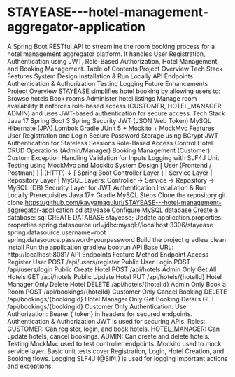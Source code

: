 # STAYEASE---hotel-management-aggregator-application

A Spring Boot RESTful API to streamline the room booking process for a hotel management aggregator platform.
It handles User Registration, Authentication using JWT, Role-Based Authorization, Hotel Management, and Booking Management.
Table of Contents
Project Overview
Tech Stack
Features
System Design
Installation & Run Locally
API Endpoints
Authentication & Authorization
Testing
Logging
Future Enhancements
Project Overview
STAYEASE simplifies hotel booking by allowing users to:
Browse hotels
Book rooms
Administer hotel listings
Manage room availability
It enforces role-based access (CUSTOMER, HOTEL_MANAGER, ADMIN) and uses JWT-based authentication for secure access.
Tech Stack
Java 17
Spring Boot 3
Spring Security
JWT (JSON Web Token)
MySQL
Hibernate (JPA)
Lombok
Gradle
JUnit 5 + Mockito + MockMvc
Features
User Registration and Login
Secure Password Storage using BCrypt
JWT Authentication for Stateless Sessions
Role-Based Access Control
Hotel CRUD Operations (Admin/Manager)
Booking Management (Customer)
Custom Exception Handling
Validation for Inputs
Logging with SLF4J
Unit Testing using MockMvc and Mockito
System Design
[ User (Frontend / Postman) ]
|
(HTTP)
↓
[ Spring Boot Controller Layer ]
|
Service Layer
|
Repository Layer
|
MySQL
Layers:
Controller → Service → Repository → MySQL (DB)
Security Layer for JWT Authentication
Installation & Run Locally
Prerequisites
Java 17+
Gradle
MySQL
Steps
Clone the repository
git clone https://github.com/kavyamaguluri/STAYEASE---hotel-management-aggregator-application
cd stayease
Configure MySQL database
Create a database:
sql
CREATE DATABASE stayease;
Update application.properties:
properties
spring.datasource.url=jdbc:mysql://localhost:3306/stayease
spring.datasource.username=root
spring.datasource.password=yourpassword
Build the project
gradlew clean install
Run the application
gradlew bootrun
API Base URL: http://localhost:8081/
API Endpoints
Feature	Method	Endpoint	Access
Register User	POST	/api/users/register	Public
User Login	POST	/api/users/login	Public
Create Hotel	POST	/api/hotels	Admin Only
Get All Hotels	GET	/api/hotels	Public
Update Hotel	PUT	/api/hotels/{hotelId}	Hotel Manager Only
Delete Hotel	DELETE	/api/hotels/{hotelId}	Admin Only
Book a Room	POST	/api/bookings/{hotelId}	Customer Only
Cancel Booking	DELETE	/api/bookings/{bookingId}	Hotel Manager Only
Get Booking Details	GET	/api/bookings/{bookingId}	Customer Only
Authentication:
Use Authorization: Bearer { token} in headers for secured endpoints.
Authentication & Authorization
JWT is used for securing APIs.
Roles:
CUSTOMER: Can register, login, and book hotels.
HOTEL_MANAGER: Can update hotels, cancel bookings.
ADMIN: Can create and delete hotels.
Testing
MockMvc used to test controller endpoints.
Mockito used to mock service layer.
Basic unit tests cover Registration, Login, Hotel Creation, and Booking flows.
Logging
SLF4J (@Slf4j) is used for logging important actions and exceptions.
